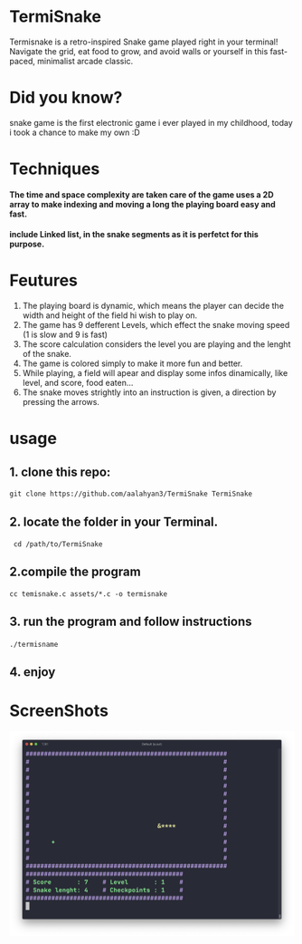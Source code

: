# TermiSnake
 Termisnake is a retro-inspired Snake game played right in your terminal! Navigate the grid, eat food to grow, and avoid walls or yourself in this fast-paced, minimalist arcade classic.
# Did you know?
snake game is the first electronic game i ever played in my childhood, today i took a chance to make my own :D
# Techniques
#### The time and space complexity are taken care of the game uses a 2D array  to make indexing and moving a long the playing board easy and fast.
#### include Linked list, in the snake segments as it is perfetct for this purpose.
# Feutures
1. The playing board is dynamic, which means the player can decide the width and height of the field hi wish to play on.
2. The game has 9 defferent Levels, which effect the snake moving speed (1 is slow and 9 is fast)
3. The score calculation considers the level you are playing and the lenght of the snake.
4. The game is colored simply to make it more fun and better.
5. While playing, a field will apear and display some infos dinamically, like level, and score, food eaten...
6. The snake moves strightly into an instruction is given, a direction by pressing the arrows.
# usage
## 1. clone this repo:
```
git clone https://github.com/aalahyan3/TermiSnake TermiSnake
```
## 2. locate the folder in your Terminal.
` cd /path/to/TermiSnake`
## 2.compile the program
```
cc temisnake.c assets/*.c -o termisnake
```
## 3. run the program and follow instructions
`./termisname`
## 4. enjoy
# ScreenShots
![Game Screenshot](termisnake.png)
